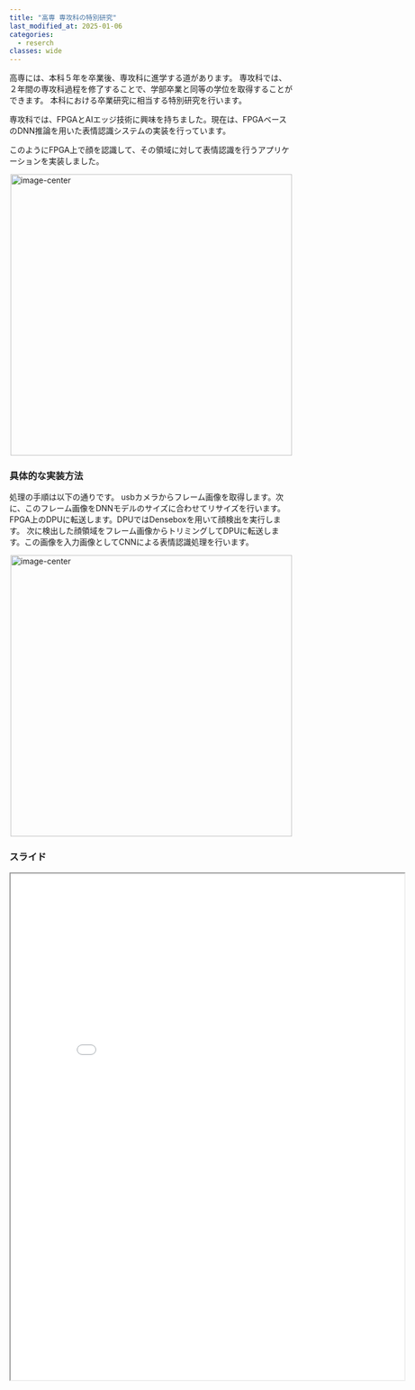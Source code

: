 ```yaml
---
title: "高専 専攻科の特別研究"
last_modified_at: 2025-01-06
categories:
  - reserch
classes: wide
---
```



高専には、本科５年を卒業後、専攻科に進学する道があります。
専攻科では、２年間の専攻科過程を修了することで、学部卒業と同等の学位を取得することができます。
本科における卒業研究に相当する特別研究を行います。

専攻科では、FPGAとAIエッジ技術に興味を持ちました。現在は、FPGAベースのDNN推論を用いた表情認識システムの実装を行っています。

このようにFPGA上で顔を認識して、その領域に対して表情認識を行うアプリケーションを実装しました。

<img src="{{ site.url }}{{ site.baseurl }}/assets/images/fpga_system_fig.png" alt="image-center" style="display: block; margin: 0 auto; width: 500px;">

### 具体的な実装方法
処理の手順は以下の通りです。
usbカメラからフレーム画像を取得します。次に、このフレーム画像をDNNモデルのサイズに合わせてリサイズを行います。FPGA上のDPUに転送します。DPUではDenseboxを用いて顔検出を実行します。
次に検出した顔領域をフレーム画像からトリミングしてDPUに転送します。この画像を入力画像としてCNNによる表情認識処理を行います。

<img src="{{ site.url }}{{ site.baseurl }}/assets/images/fer_system.png" alt="image-center" style="display: block; margin: 0 auto; width: 500px;">

### スライド
<iframe src="{{ site.url }}{{ site.baseurl }}/assets/pdfs/CANDARW_GCA'24.pdf" width="700" height="900"></iframe>


